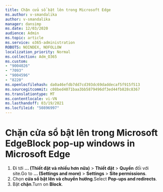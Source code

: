 ```yaml
---
title: Chặn cửa sổ bật lên trong Microsoft Edge
ms.author: v-smandalika
author: v-smandalika
manager: dansimp
ms.date: 12/03/2020
audience: Admin
ms.topic: article
ms.service: o365-administration
ROBOTS: NOINDEX, NOFOLLOW
localization_priority: Normal
ms.collection: Adm_O365
ms.custom:
- "9004026"
- "7093"
- "9004596"
- "8220"
ms.openlocfilehash: da0a46efdb7dd7cd393dc69daddecaf5f915f513
ms.sourcegitcommit: c08bed4071baa3bb5879496df3ed44fb828c8367
ms.translationtype: MT
ms.contentlocale: vi-VN
ms.lasthandoff: 03/19/2021
ms.locfileid: "50896997"
---
```

# <a name="block-pop-up-windows-in-microsoft-edge"></a><span data-ttu-id="ae64f-102">Chặn cửa sổ bật lên trong Microsoft Edge</span><span class="sxs-lookup"><span data-stu-id="ae64f-102">Block pop-up windows in Microsoft Edge</span></span>

1. <span data-ttu-id="ae64f-103">Đi tới **... (Thiết đặt và nhiều hơn nữa)**  >  **Thiết đặt**  >  **Quyền** đối với site.</span><span class="sxs-lookup"><span data-stu-id="ae64f-103">Go to **... (Settings and more)** > **Settings** > **Site permissions**.</span></span>
2. <span data-ttu-id="ae64f-104">Chọn **cửa sổ bật lên và chuyển hướng**.</span><span class="sxs-lookup"><span data-stu-id="ae64f-104">Select **Pop-ups and redirects**.</span></span>
3. <span data-ttu-id="ae64f-105">Bật **chặn**.</span><span class="sxs-lookup"><span data-stu-id="ae64f-105">Turn on **Block**.</span></span>